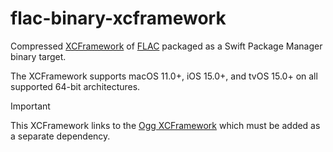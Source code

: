 # flac-binary-xcframework

Compressed [XCFramework](https://github.com/sbooth/AudioXCFrameworks/tree/main/flac) of [FLAC](https://github.com/xiph/flac) packaged as a Swift Package Manager binary target.

The XCFramework supports macOS 11.0+, iOS 15.0+, and tvOS 15.0+ on all supported 64-bit architectures.

>[!IMPORTANT]
>This XCFramework links to the [Ogg XCFramework](https://github.com/sbooth/ogg-binary-xcframework) which must be added as a separate dependency.
